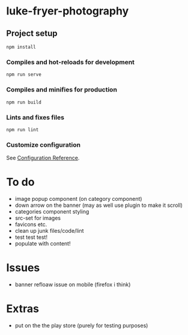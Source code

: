 # luke-fryer-photography

## Project setup
```
npm install
```

### Compiles and hot-reloads for development
```
npm run serve
```

### Compiles and minifies for production
```
npm run build
```

### Lints and fixes files
```
npm run lint
```

### Customize configuration
See [Configuration Reference](https://cli.vuejs.org/config/).


# To do

* image popup component (on category component)
* down arrow on the banner (may as well use plugin to make it scroll)
* categories component styling
* src-set for images
* favicons etc.
* clean up junk files/code/lint
* test test test!
* populate with content!

# Issues
* banner refloaw issue on mobile (firefox i think)

# Extras
* put on the the play store (purely for testing purposes)
